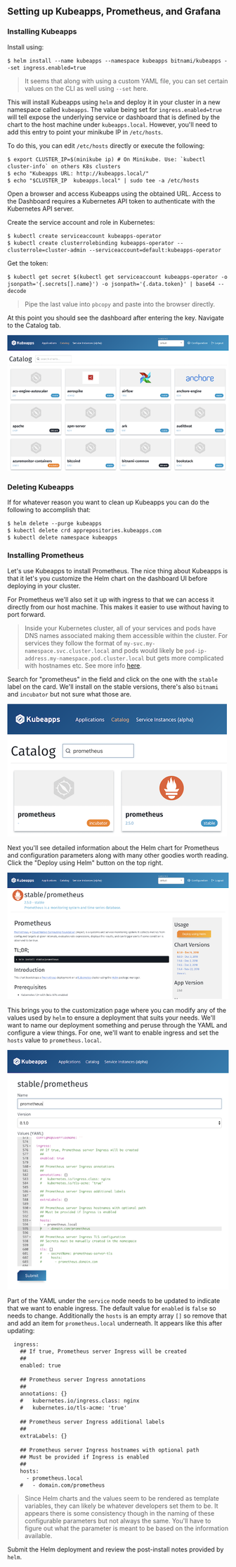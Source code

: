 ## Setting up Kubeapps, Prometheus, and Grafana

### Installing Kubeapps

Install using:

```
$ helm install --name kubeapps --namespace kubeapps bitnami/kubeapps --set ingress.enabled=true
```

> It seems that along with using a custom YAML file, you can set certain values on the CLI as well using `--set` here.

This will install Kubeapps using `helm` and deploy it in your cluster in a new namespace called `kubeapps`. The value being set for `ingress.enabled=true` will tell expose the underlying service or dashboard that is defined by the chart to the host machine under `kubeapps.local`. However, you'll need to add this entry to point your minikube IP in `/etc/hosts`.

To do this, you can edit `/etc/hosts` directly or execute the following:

```
$ export CLUSTER_IP=$(minikube ip) # On Minikube. Use: `kubectl cluster-info` on others K8s clusters
$ echo "Kubeapps URL: http://kubeapps.local/"
$ echo "$CLUSTER_IP  kubeapps.local" | sudo tee -a /etc/hosts
```

Open a browser and access Kubeapps using the obtained URL. Access to the Dashboard requires a Kubernetes API token to authenticate with the Kubernetes API server.

Create the service account and role in Kubernetes:

```
$ kubectl create serviceaccount kubeapps-operator
$ kubectl create clusterrolebinding kubeapps-operator --clusterrole=cluster-admin --serviceaccount=default:kubeapps-operator
```

Get the token:

```
$ kubectl get secret $(kubectl get serviceaccount kubeapps-operator -o jsonpath='{.secrets[].name}') -o jsonpath='{.data.token}' | base64 --decode
```

> Pipe the last value into `pbcopy` and paste into the browser directly.

At this point you should see the dashboard after entering the key. Navigate to the Catalog tab.

![Kubeapps Catalog Page](../images/kubeapps-dash-1.png)

### Deleting Kubeapps

If for whatever reason you want to clean up Kubeapps you can do the following to accomplish that:

```
$ helm delete --purge kubeapps
$ kubectl delete crd apprepositories.kubeapps.com
$ kubectl delete namespace kubeapps
```

### Installing Prometheus

Let's use Kubeapps to install Prometheus. The nice thing about Kubeapps is that it let's you customize the Helm chart on the dashboard UI before deploying in your cluster.

For Prometheus we'll also set it up with ingress to that we can access it directly from our host machine. This makes it easier to use without having to port forward.

> Inside your Kubernetes cluster, all of your services and pods have DNS names associated making them accessible within the cluster. For services they follow the format of `my-svc.my-namespace.svc.cluster.local` and pods would likely be `pod-ip-address.my-namespace.pod.cluster.local` but gets more complicated with hostnames etc. See more info [here](https://kubernetes.io/docs/concepts/services-networking/dns-pod-service/).

Search for "prometheus" in the field and click on the one with the `stable` label on the card. We'll install on the stable versions, there's also `bitnami` and `incubator` but not sure what those are.

![Kubeapps Search Prometheus](../images/kubeapps-dash-2.png)

Next you'll see detailed information about the Helm chart for Prometheus and configuration parameters along with many other goodies worth reading. Click the "Deploy using Helm" button on the top right.

![Kubeapps Prometheus Chart](../images/kubeapps-dash-3.png)

This brings you to the customization page where you can modify any of the values used by `helm` to ensure a deployment that suits your needs. We'll want to name our deployment something and peruse through the YAML and configure a view things. For one, we'll want to enable ingress and set the `hosts` value to `prometheus.local`.

![Kubeapps Prometheus Deploy](../images/kubeapps-dash-4.png)

Part of the YAML under the `service` node needs to be updated to indicate that we want to enable ingress. The default value for `enabled` is `false` so needs to change. Additionally the `hosts` is an empty array `[]` so remove that and add an item for `prometheus.local` underneath. It appears like this after updating:

```
  ingress:
    ## If true, Prometheus server Ingress will be created
    ##
    enabled: true

    ## Prometheus server Ingress annotations
    ##
    annotations: {}
    #   kubernetes.io/ingress.class: nginx
    #   kubernetes.io/tls-acme: 'true'

    ## Prometheus server Ingress additional labels
    ##
    extraLabels: {}

    ## Prometheus server Ingress hostnames with optional path
    ## Must be provided if Ingress is enabled
    ##
    hosts:
      - prometheus.local
    #   - domain.com/prometheus
```

> Since Helm charts and the values seem to be rendered as template variables, they can likely be whatever developers set them to be. It appears there is some consistency though in the naming of these configurable parameters but not always the same. You'll have to figure out what the parameter is meant to be based on the information available.

Submit the Helm deployment and review the post-install notes provided by `helm`.